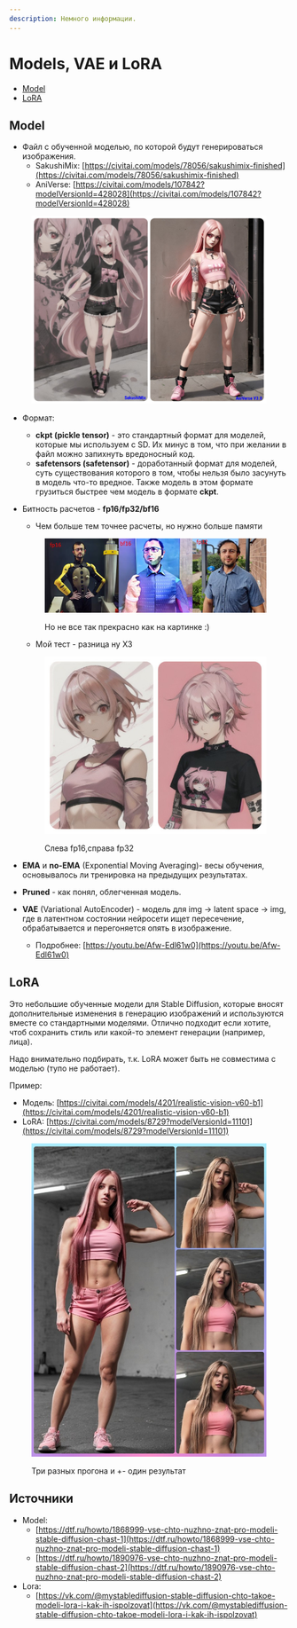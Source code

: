 ```yaml
---
description: Немного информации.
---
```


# Models, VAE и LoRA

* [Model](page-1.md#model)
* [LoRA](page-1.md#lora)

## Model

* Файл с обученной моделью, по которой будут генерироваться изображения.
  * SakushiMix: [https://civitai.com/models/78056/sakushimix-finished](https://civitai.com/models/78056/sakushimix-finished)
  * AniVerse: [https://civitai.com/models/107842?modelVersionId=428028](https://civitai.com/models/107842?modelVersionId=428028)

<figure><img src=".gitbook/assets/MyCollages(1).jpg" alt="" width="563"><figcaption></figcaption></figure>

* Формат:&#x20;
  * **ckpt (pickle tensor)** - это стандартный формат для моделей, которые мы используем с SD. Их минус в том, что при желании в файл можно запихнуть вредоносный код.
  * **safetensors (safetensor)** - доработанный формат для моделей, суть существования которого в том, чтобы нельзя было засунуть в модель что-то вредное. Также модель в этом формате грузиться быстрее чем модель в формате **ckpt**.
*   Битность расчетов - **fp16/fp32/bf16**

    * Чем больше тем точнее расчеты, но нужно больше памяти

    <figure><img src=".gitbook/assets/fp16,32.jpg" alt="" width="563"><figcaption><p>Но не все так прекрасно как на картинке :)</p></figcaption></figure>

    * Мой тест - разница ну ХЗ

    <figure><img src=".gitbook/assets/MyCollages (2).jpg" alt="" width="480"><figcaption><p>Слева fp16,справа fp32</p></figcaption></figure>
* **EMA** и **no-EMA** (Exponential Moving Averaging)- весы обучения, основывалось ли тренировка на предыдущих результатах.
* **Pruned** - как понял, облегченная модель.
* **VAE** (Variational AutoEncoder) - модель для img -> latent space -> img, где в латентном состоянии нейросети ищет пересечение, обрабатывается и перегоняется опять в изображение.
  * Подробнее: [https://youtu.be/Afw-Edl61w0](https://youtu.be/Afw-Edl61w0)

## LoRA

Это небольшие обученные модели для Stable Diffusion, которые вносят дополнительные изменения в генерацию изображений и используются вместе со стандартными моделями. Отлично подходит если хотите, чтоб сохранить стиль или какой-то элемент генерации (например, лица).

Надо внимательно подбирать, т.к. LoRA может быть не совместима с моделью (тупо не работает).

Пример:

* Модель: [https://civitai.com/models/4201/realistic-vision-v60-b1](https://civitai.com/models/4201/realistic-vision-v60-b1)
* LoRA: [https://civitai.com/models/8729?modelVersionId=11101](https://civitai.com/models/8729?modelVersionId=11101)

<figure><img src=".gitbook/assets/lora.jpg" alt="" width="563"><figcaption><p>Три разных прогона и +- один результат</p></figcaption></figure>

## Источники

* Model:&#x20;
  * [https://dtf.ru/howto/1868999-vse-chto-nuzhno-znat-pro-modeli-stable-diffusion-chast-1](https://dtf.ru/howto/1868999-vse-chto-nuzhno-znat-pro-modeli-stable-diffusion-chast-1)
  * [https://dtf.ru/howto/1890976-vse-chto-nuzhno-znat-pro-modeli-stable-diffusion-chast-2](https://dtf.ru/howto/1890976-vse-chto-nuzhno-znat-pro-modeli-stable-diffusion-chast-2)
* Lora:
  * [https://vk.com/@mystablediffusion-stable-diffusion-chto-takoe-modeli-lora-i-kak-ih-ispolzovat](https://vk.com/@mystablediffusion-stable-diffusion-chto-takoe-modeli-lora-i-kak-ih-ispolzovat)

